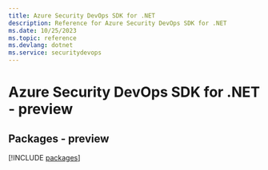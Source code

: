 ```yaml
---
title: Azure Security DevOps SDK for .NET
description: Reference for Azure Security DevOps SDK for .NET
ms.date: 10/25/2023
ms.topic: reference
ms.devlang: dotnet
ms.service: securitydevops
---
```

# Azure Security DevOps SDK for .NET - preview
## Packages - preview
[!INCLUDE [packages](security-devops-index.md)]